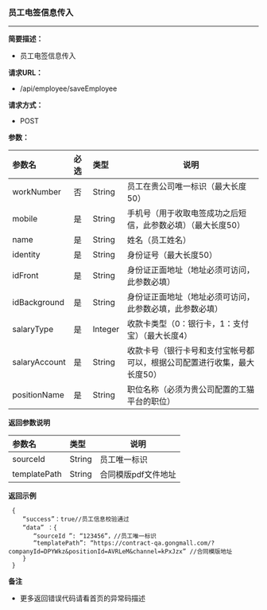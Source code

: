 ### 员工电签信息传入

---

**简要描述：**

* 员工电签信息传入

**请求URL：**

* /api/employee/saveEmployee

**请求方式：**

* POST 

**参数：**

| 参数名 | 必选 | 类型 | 说明 |
| :--- | :--- | :--- | --- |
| workNumber | 否 | String | 员工在贵公司唯一标识（最大长度50）|
| mobile | 是 | String | 手机号（用于收取电签成功之后短信，此参数必填）（最大长度50） |
| name | 是 | String | 姓名（员工姓名） |
| identity | 是 | String | 身份证号（最大长度50）|
| idFront | 是 | String | 身份证正面地址（地址必须可访问，此参数必填） |
| idBackground | 是 | String | 身份证正面地址（地址必须可访问，此参数必填，此参数必填） |
| salaryType | 是 | Integer| 收款卡类型（0：银行卡，1：支付宝）（最大长度4） |
| salaryAccount | 是 | String | 收款卡号（银行卡号和支付宝帐号都可以，根据公司配置进行收集，最大长度50） |
| positionName | 是 | String | 职位名称（必须为贵公司配置的工猫平台的职位） |

**返回参数说明**

| 参数名 | 类型 | 说明 |
| :--- | :--- | --- |
| sourceId | String | 员工唯一标识 |
| templatePath | String | 合同模版pdf文件地址 |

**返回示例**

```
 {
    “success”：true//员工信息校验通过
    “data” ：{
       “sourceId ”: “123456”，//员工唯一标识
       “templatePath”: “https://contract-qa.gongmall.com/?companyId=DPYWkz&positionId=AVRLeM&channel=kPxJzx” //合同模版地址
    }
 }
```

**备注**

* 更多返回错误代码请看首页的异常码描述



